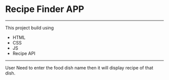 # Recipe Finder APP
---
This project build using
  - HTML
  - CSS
  - JS
  - Recipe API
---
User Need to enter the food dish name then it will display recipe of that dish.
